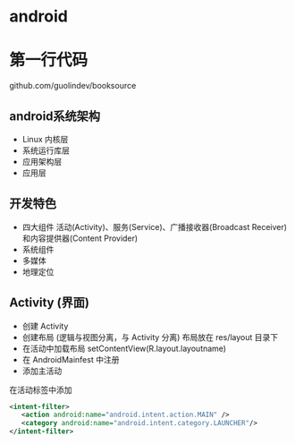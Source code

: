 # android
# 第一行代码
github.com/guolindev/booksource

## android系统架构
- Linux 内核层
- 系统运行库层
- 应用架构层
- 应用层

## 开发特色
- 四大组件 活动(Activity)、服务(Service)、广播接收器(Broadcast Receiver) 和内容提供器(Content Provider)
- 系统组件
- 多媒体
- 地理定位

## Activity (界面)
- 创建 Activity 
- 创建布局  (逻辑与视图分离，与 Activity 分离) 布局放在 res/layout 目录下
- 在活动中加载布局 setContentView(R.layout.layoutname)   
- 在 AndroidMainfest 中注册
- 添加主活动

在活动标签中添加 
   ``` xml
   <intent-filter>
      <action android:name="android.intent.action.MAIN" />
      <category android:name="android.intent.category.LAUNCHER"/>
   </intent-filter>
   ```

